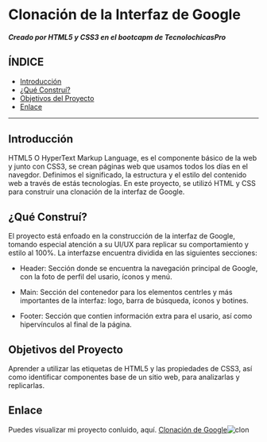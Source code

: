 # Clonación de la Interfaz de Google
##### Creado por HTML5 y CSS3 en el bootcapm de TecnolochicasPro

## ÍNDICE
* [Introducción](https://github.com/EsmeTrejo/EsmeTrejo.github.io/blob/main/README.md#introducci%C3%B3n)
* [¿Qué Construí?](https://github.com/EsmeTrejo/EsmeTrejo.github.io/blob/main/README.md#qu%C3%A9-constru%C3%AD)
* [Objetivos del Proyecto](https://github.com/EsmeTrejo/EsmeTrejo.github.io/blob/main/README.md#objetivos-del-proyecto)
* [Enlace](https://github.com/EsmeTrejo/EsmeTrejo.github.io/blob/main/README.md#enlace)

***

##  Introducción
HTML5 O HyperText Markup Language, es el componente básico de la web y junto con CSS3, se crean
páginas web que usamos todos los días en el navegdor. Definimos el significado, la estructura y 
el estilo del contenido web a través de estás tecnologías.
En este proyecto, se utilizó HTML y CSS para construir una clonación de la interfaz de Google.

## ¿Qué Construí?
El proyecto está enfoado en la construcción de la interfaz de Google, tomando especial 
atención a su UI/UX para replicar su comportamiento y estilo al 100%. La interfazse encuentra 
dividida en las siguientes secciones: 

* Header: Sección donde se encuentra la navegación principal de Google, con la foto de perfil
del usario, íconos y menú.

* Main: Sección del contenedor para los elementos centrles y más importantes de la interfaz:
logo, barra de búsqueda, íconos y botines.

* Footer: Sección que contien información extra para el usario, así como hipervínculos al 
final de la página.

## Objetivos del Proyecto
Aprender a utilizar las etiquetas de HTML5 y las propiedades de CSS3, así como identificar
componentes base de un sitio web, para analizarlas y replicarlas.

## Enlace
Puedes visualizar mi proyecto conluido, aquí. 
[Clonación de Google](https://esmetrejo.github.io/)![clon](https://github.com/EsmeTrejo/EsmeTrejo.github.io/assets/131730329/5149b4da-33df-403f-b840-ddad5a4e94d6)
